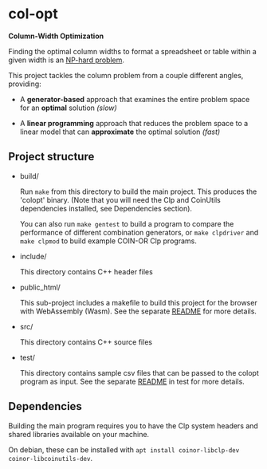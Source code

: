 # col-opt

**Column-Width Optimization**

Finding the optimal column widths to format a spreadsheet or table
within a given width is an [NP-hard problem](https://quintenkent.com/content/column-problem.html).

This project tackles the column problem from a couple different angles,
providing:

- A **generator-based** approach that examines the entire
  problem space for an **optimal** solution *(slow)*

- A **linear programming** approach that reduces the problem space
  to a linear model that can **approximate** the optimal solution *(fast)*


## Project structure

- build/

  Run `make` from this directory to build the main project.
This produces the 'colopt' binary.
(Note that you will need the Clp and CoinUtils dependencies installed,
see Dependencies section).

  You can also run `make gentest` to build a program
to compare the performance of different combination generators,
or `make clpdriver` and `make clpmod` to build
example COIN-OR Clp programs.

- include/

  This directory contains C++ header files

- public\_html/

  This sub-project includes a makefile to build this project for the browser
with WebAssembly (Wasm).
See the separate [README](./public_html) for more details.

- src/

  This directory contains C++ source files

- test/

  This directory contains sample csv files that can be
passed to the colopt program as input.
See the separate [README](./test) in test for more details.


## Dependencies

Building the main program requires you to have the Clp system headers
and shared libraries available on your machine.

On debian, these can be installed with
`apt install coinor-libclp-dev coinor-libcoinutils-dev`.

